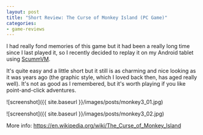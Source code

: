 ```yaml
---
layout: post
title: "Short Review: The Curse of Monkey Island (PC Game)"
categories:
- game-reviews
---
```


<p>I had really fond memories of this game but it had been a really long time since I last played it, so I recently decided to replay it on my Android tablet using <a href="https://en.wikipedia.org/wiki/ScummVM">ScummVM</a>.</p>
<p>It's quite easy and a little short but it still is as charming and nice looking as it was years ago (the graphic style, which I loved back then, has aged really well). It's not as good as I remembered, but it's worth playing if you like point-and-click adventures.</p>


![screenshot]({{ site.baseurl }}/images/posts/monkey3_01.jpg)


![screenshot]({{ site.baseurl }}/images/posts/monkey3_02.jpg)


<p>More info: <a href="https://en.wikipedia.org/wiki/The_Curse_of_Monkey_Island">https://en.wikipedia.org/wiki/The_Curse_of_Monkey_Island</a></p>
